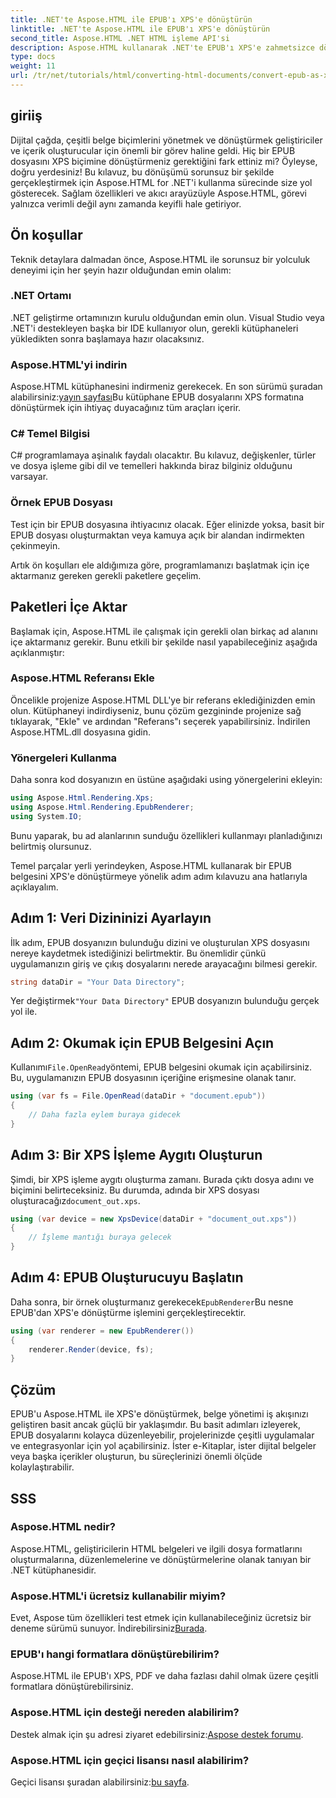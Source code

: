 ```yaml
---
title: .NET'te Aspose.HTML ile EPUB'ı XPS'e dönüştürün
linktitle: .NET'te Aspose.HTML ile EPUB'ı XPS'e dönüştürün
second_title: Aspose.HTML .NET HTML işleme API'si
description: Aspose.HTML kullanarak .NET'te EPUB'ı XPS'e zahmetsizce dönüştürün. Sorunsuz belge oluşturma için adım adım kılavuzumuzu izleyin.
type: docs
weight: 11
url: /tr/net/tutorials/html/converting-html-documents/convert-epub-as-xps/
---
```

## giriiş

Dijital çağda, çeşitli belge biçimlerini yönetmek ve dönüştürmek geliştiriciler ve içerik oluşturucular için önemli bir görev haline geldi. Hiç bir EPUB dosyasını XPS biçimine dönüştürmeniz gerektiğini fark ettiniz mi? Öyleyse, doğru yerdesiniz! Bu kılavuz, bu dönüşümü sorunsuz bir şekilde gerçekleştirmek için Aspose.HTML for .NET'i kullanma sürecinde size yol gösterecek. Sağlam özellikleri ve akıcı arayüzüyle Aspose.HTML, görevi yalnızca verimli değil aynı zamanda keyifli hale getiriyor.

## Ön koşullar

Teknik detaylara dalmadan önce, Aspose.HTML ile sorunsuz bir yolculuk deneyimi için her şeyin hazır olduğundan emin olalım:

### .NET Ortamı
.NET geliştirme ortamınızın kurulu olduğundan emin olun. Visual Studio veya .NET'i destekleyen başka bir IDE kullanıyor olun, gerekli kütüphaneleri yükledikten sonra başlamaya hazır olacaksınız.

### Aspose.HTML'yi indirin
Aspose.HTML kütüphanesini indirmeniz gerekecek. En son sürümü şuradan alabilirsiniz:[yayın sayfası](https://releases.aspose.com/html/net/)Bu kütüphane EPUB dosyalarını XPS formatına dönüştürmek için ihtiyaç duyacağınız tüm araçları içerir.

### C# Temel Bilgisi
C# programlamaya aşinalık faydalı olacaktır. Bu kılavuz, değişkenler, türler ve dosya işleme gibi dil ve temelleri hakkında biraz bilginiz olduğunu varsayar.

### Örnek EPUB Dosyası
Test için bir EPUB dosyasına ihtiyacınız olacak. Eğer elinizde yoksa, basit bir EPUB dosyası oluşturmaktan veya kamuya açık bir alandan indirmekten çekinmeyin.

Artık ön koşulları ele aldığımıza göre, programlamanızı başlatmak için içe aktarmanız gereken gerekli paketlere geçelim.

## Paketleri İçe Aktar

Başlamak için, Aspose.HTML ile çalışmak için gerekli olan birkaç ad alanını içe aktarmanız gerekir. Bunu etkili bir şekilde nasıl yapabileceğiniz aşağıda açıklanmıştır:

### Aspose.HTML Referansı Ekle
Öncelikle projenize Aspose.HTML DLL'ye bir referans eklediğinizden emin olun. Kütüphaneyi indirdiyseniz, bunu çözüm gezgininde projenize sağ tıklayarak, "Ekle" ve ardından "Referans"ı seçerek yapabilirsiniz. İndirilen Aspose.HTML.dll dosyasına gidin.

### Yönergeleri Kullanma
Daha sonra kod dosyanızın en üstüne aşağıdaki using yönergelerini ekleyin:

```csharp
using Aspose.Html.Rendering.Xps;
using Aspose.Html.Rendering.EpubRenderer;
using System.IO;
```

Bunu yaparak, bu ad alanlarının sunduğu özellikleri kullanmayı planladığınızı belirtmiş olursunuz.

Temel parçalar yerli yerindeyken, Aspose.HTML kullanarak bir EPUB belgesini XPS'e dönüştürmeye yönelik adım adım kılavuzu ana hatlarıyla açıklayalım.

## Adım 1: Veri Dizininizi Ayarlayın

İlk adım, EPUB dosyanızın bulunduğu dizini ve oluşturulan XPS dosyasını nereye kaydetmek istediğinizi belirtmektir. Bu önemlidir çünkü uygulamanızın giriş ve çıkış dosyalarını nerede arayacağını bilmesi gerekir.

```csharp
string dataDir = "Your Data Directory";
```

 Yer değiştirmek`"Your Data Directory"` EPUB dosyanızın bulunduğu gerçek yol ile.

## Adım 2: Okumak için EPUB Belgesini Açın

 Kullanımı`File.OpenRead`yöntemi, EPUB belgesini okumak için açabilirsiniz. Bu, uygulamanızın EPUB dosyasının içeriğine erişmesine olanak tanır.

```csharp
using (var fs = File.OpenRead(dataDir + "document.epub"))
{
    // Daha fazla eylem buraya gidecek
}
```

## Adım 3: Bir XPS İşleme Aygıtı Oluşturun

 Şimdi, bir XPS işleme aygıtı oluşturma zamanı. Burada çıktı dosya adını ve biçimini belirteceksiniz. Bu durumda, adında bir XPS dosyası oluşturacağız`document_out.xps`.

```csharp
using (var device = new XpsDevice(dataDir + "document_out.xps"))
{
    // İşleme mantığı buraya gelecek
}
```

## Adım 4: EPUB Oluşturucuyu Başlatın

 Daha sonra, bir örnek oluşturmanız gerekecek`EpubRenderer`Bu nesne EPUB'dan XPS'e dönüştürme işlemini gerçekleştirecektir.

```csharp
using (var renderer = new EpubRenderer())
{
    renderer.Render(device, fs);
}
```

## Çözüm

EPUB'u Aspose.HTML ile XPS'e dönüştürmek, belge yönetimi iş akışınızı geliştiren basit ancak güçlü bir yaklaşımdır. Bu basit adımları izleyerek, EPUB dosyalarını kolayca düzenleyebilir, projelerinizde çeşitli uygulamalar ve entegrasyonlar için yol açabilirsiniz. İster e-Kitaplar, ister dijital belgeler veya başka içerikler oluşturun, bu süreçlerinizi önemli ölçüde kolaylaştırabilir. 

## SSS

### Aspose.HTML nedir?
Aspose.HTML, geliştiricilerin HTML belgeleri ve ilgili dosya formatlarını oluşturmalarına, düzenlemelerine ve dönüştürmelerine olanak tanıyan bir .NET kütüphanesidir.

### Aspose.HTML'i ücretsiz kullanabilir miyim?
 Evet, Aspose tüm özellikleri test etmek için kullanabileceğiniz ücretsiz bir deneme sürümü sunuyor. İndirebilirsiniz[Burada](https://releases.aspose.com/).

### EPUB'ı hangi formatlara dönüştürebilirim?
Aspose.HTML ile EPUB'ı XPS, PDF ve daha fazlası dahil olmak üzere çeşitli formatlara dönüştürebilirsiniz.

### Aspose.HTML için desteği nereden alabilirim?
 Destek almak için şu adresi ziyaret edebilirsiniz:[Aspose destek forumu](https://forum.aspose.com/c/html/29).

### Aspose.HTML için geçici lisansı nasıl alabilirim?
 Geçici lisansı şuradan alabilirsiniz:[bu sayfa](https://purchase.conholdate.com/temporary-license/).